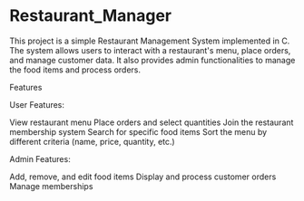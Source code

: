 # Restaurant_Manager
This project is a simple Restaurant Management System implemented in C. The system allows users to interact with a restaurant's menu, place orders, and manage customer data. It also provides admin functionalities to manage the food items and process orders.

Features

User Features:

View restaurant menu
Place orders and select quantities
Join the restaurant membership system
Search for specific food items
Sort the menu by different criteria (name, price, quantity, etc.)

Admin Features:

Add, remove, and edit food items
Display and process customer orders
Manage memberships
